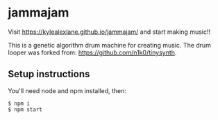 # jammajam
Visit https://kylealexlane.github.io/jammajam/ and start making music!!

This is a genetic algorithm drum machine for creating music. 
The drum looper was forked from: https://github.com/n1k0/tinysynth.

## Setup instructions

You'll need node and npm installed, then:

```
$ npm i
$ npm start
```
